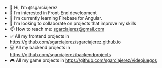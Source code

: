 - 👋 Hi, I’m @sgarciajerez
- 👀 I’m interested in Front-End development
- 🌱 I’m currently learning Firebase for Angular. 
- 💞️ I’m looking to collaborate on projects that improve my skills
- 📫 How to reach me: sgarciajerez@gmail.com
- ✅ All my frontend projects in https://github.com/sgarciajerez/sgarciajerez.github.io
- 💻 All my backend projects in https://github.com/sgarciajerez/backendprojects
- 🎮 All my game projects in https://github.com/sgarciajerez/videojuegos

<!---
sgarciajerez/sgarciajerez is a ✨ special ✨ repository because its `README.md` (this file) appears on your GitHub profile.
You can click the Preview link to take a look at your changes.
--->
